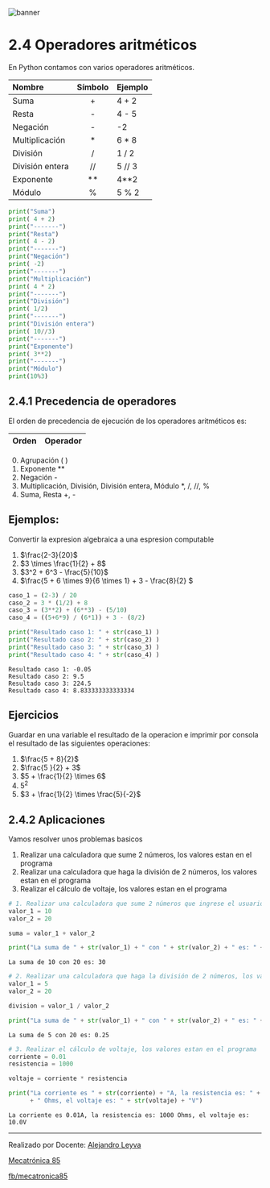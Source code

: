 ![banner](../logo/banner.png)

# 2.4 Operadores aritméticos

En Python contamos con varios operadores aritméticos.

Nombre| Símbolo| Ejemplo
:-|:-:|-
Suma| + | 4 + 2
Resta| - | 4 - 5
Negación| - | -2
Multiplicación| * | 6 * 8
División| / | 1 / 2
División entera| // | 5 // 3
Exponente| ** | 4\**2
Módulo| % | 5 % 2


```python
print("Suma")
print( 4 + 2)
print("-------")
print("Resta")
print( 4 - 2)
print("-------")
print("Negación")
print( -2)
print("-------")
print("Multiplicación")
print( 4 * 2)
print("-------")
print("División")
print( 1/2)
print("-------")
print("División entera")
print( 10//3)
print("-------")
print("Exponente")
print( 3**2)
print("-------")
print("Módulo")
print(10%3)
```

## 2.4.1 Precedencia de operadores

El orden de precedencia de ejecución de los operadores aritméticos es:

Orden| Operador
:-|:-|
0. Agrupación ( )
1. Exponente \**
2. Negación -
3. Multiplicación, División, División entera, Módulo *, /, //, %
4. Suma, Resta +, -


## Ejemplos:

Convertir la expresion algebraica a una espresion computable

1. $\frac{2-3}{20}$
2. $3 \times \frac{1}{2} + 8$
3. $3^2 + 6^3 - \frac{5}{10}$
3. $\frac{5 + 6 \times 9}{6 \times 1} + 3 - \frac{8}{2} $


```python
caso_1 = (2-3) / 20
caso_2 = 3 * (1/2) + 8
caso_3 = (3**2) + (6**3) - (5/10)
caso_4 = ((5+6*9) / (6*1)) + 3 - (8/2)

print("Resultado caso 1: " + str(caso_1) )
print("Resultado caso 2: " + str(caso_2) )
print("Resultado caso 3: " + str(caso_3) )
print("Resultado caso 4: " + str(caso_4) )
```

    Resultado caso 1: -0.05
    Resultado caso 2: 9.5
    Resultado caso 3: 224.5
    Resultado caso 4: 8.833333333333334


## Ejercicios

Guardar en una variable el resultado de la operacion e imprimir por consola el resultado de las siguientes operaciones:

1. $\frac{5 + 8}{2}$
2. $\frac{5 }{2} + 3$
3. $5 + \frac{1}{2} \times 6$
4. $5^2$
5. $3 + \frac{1}{2} \times \frac{5}{-2}$

## 2.4.2 Aplicaciones

Vamos resolver unos problemas basicos

1. Realizar una calculadora que sume 2 números, los valores estan en el programa
2. Realizar una calculadora que haga la división de 2 números, los valores estan en el programa
3. Realizar el cálculo de voltaje, los valores estan en el programa


```python
# 1. Realizar una calculadora que sume 2 números que ingrese el usuario
valor_1 = 10
valor_2 = 20

suma = valor_1 + valor_2

print("La suma de " + str(valor_1) + " con " + str(valor_2) + " es: " + str(suma))
```

    La suma de 10 con 20 es: 30



```python
# 2. Realizar una calculadora que haga la división de 2 números, los valores estan en el programa
valor_1 = 5
valor_2 = 20

division = valor_1 / valor_2

print("La suma de " + str(valor_1) + " con " + str(valor_2) + " es: " + str(division))
```

    La suma de 5 con 20 es: 0.25



```python
# 3. Realizar el cálculo de voltaje, los valores estan en el programa
corriente = 0.01
resistencia = 1000

voltaje = corriente * resistencia

print("La corriente es " + str(corriente) + "A, la resistencia es: " + str(resistencia) 
      + " Ohms, el voltaje es: " + str(voltaje) + "V")
```

    La corriente es 0.01A, la resistencia es: 1000 Ohms, el voltaje es: 10.0V


---
Realizado por Docente: [Alejandro Leyva](https://www.alejandro-leyva.com/)

[Mecatrónica 85](https://mecatronica85.com/)

[fb/mecatronica85](https://www.facebook.com/mecatronica85)

